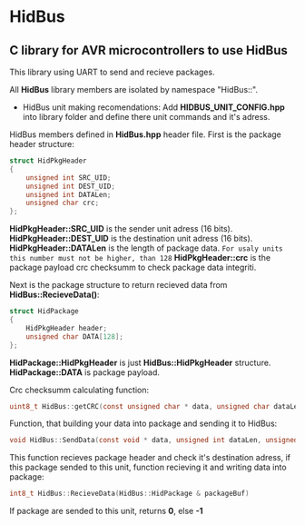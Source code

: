 # HidBus
## C library for AVR microcontrollers to use HidBus

This library using UART to send and recieve packages.

All __HidBus__ library members are isolated by namespace "HidBus::".
* HidBus unit making recomendations:
    Add __HIDBUS_UNIT_CONFIG.hpp__ into library folder and define there unit commands and it's adress.

HidBus members defined in __HidBus.hpp__ header file.
First is the package header structure:
```C
struct HidPkgHeader
{
	unsigned int SRC_UID;
	unsigned int DEST_UID;
	unsigned int DATALen;
	unsigned char crc;
};
```

__HidPkgHeader::SRC_UID__ is the sender unit adress (16 bits).
__HidPkgHeader::DEST_UID__ is the destination unit adress (16 bits).
__HidPkgHeader::DATALen__ is the length of package data.
`For usaly units this number must not be higher, than 128`
__HidPkgHeader::crc__ is the package payload crc checksumm to check package data integriti.

Next is the package structure to return recieved data from __HidBus::RecieveData()__:
```C
struct HidPackage
{
	HidPkgHeader header;
	unsigned char DATA[128];
};
```
__HidPackage::HidPkgHeader__ is just __HidBus::HidPkgHeader__ structure.
__HidPackage::DATA__ is package payload.

Crc checksumm calculating function:
```C
uint8_t HidBus::getCRC(const unsigned char * data, unsigned char dataLen);
```
Function, that building your data into package and sending it to HidBus:
```C
void HidBus::SendData(const void * data, unsigned int dataLen, unsigned int dest_uid);
```

This function recieves package header and check it's destination adress, if this package sended to this unit, function recieving it and writing data into package:
```C
int8_t HidBus::RecieveData(HidBus::HidPackage & packageBuf)
```
If package are sended to this unit, returns __0__, else __-1__
